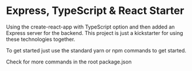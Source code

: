 # Express, TypeScript & React Starter
Using the create-react-app with TypeScript option and then added an 
Express server for the backend. This project is just a kickstarter for 
using these technologies together.

To get started just use the standard yarn or npm commands to get started.

Check for more commands in the root package.json
